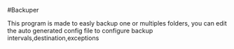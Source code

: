 #Backuper

This program is made to easly backup one or multiples folders, you can edit the auto generated config file to configure backup intervals,destination,exceptions
